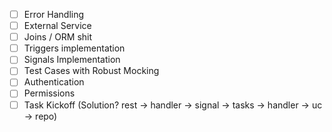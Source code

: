  - [ ] Error Handling
 - [ ] External Service
 - [ ] Joins / ORM shit
 - [ ] Triggers implementation
 - [ ] Signals Implementation
 - [ ] Test Cases with Robust Mocking
 - [ ] Authentication
 - [ ] Permissions
 - [ ] Task Kickoff (Solution? rest -> handler -> signal -> tasks -> handler -> uc -> repo)
